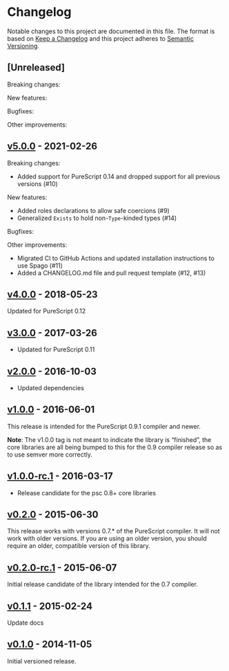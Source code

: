 # Changelog

Notable changes to this project are documented in this file. The format is based on [Keep a Changelog](https://keepachangelog.com/en/1.0.0/) and this project adheres to [Semantic Versioning](https://semver.org/spec/v2.0.0.html).

## [Unreleased]

Breaking changes:

New features:

Bugfixes:

Other improvements:

## [v5.0.0](https://github.com/purescript/purescript-exists/releases/tag/v5.0.0) - 2021-02-26

Breaking changes:
- Added support for PureScript 0.14 and dropped support for all previous versions (#10)

New features:
- Added roles declarations to allow safe coercions (#9) 
- Generalized `Exists` to hold non-`Type`-kinded types (#14)

Bugfixes:

Other improvements:
- Migrated CI to GitHub Actions and updated installation instructions to use Spago (#11)
- Added a CHANGELOG.md file and pull request template (#12, #13)

## [v4.0.0](https://github.com/purescript/purescript-exists/releases/tag/v4.0.0) - 2018-05-23

Updated for PureScript 0.12

## [v3.0.0](https://github.com/purescript/purescript-exists/releases/tag/v3.0.0) - 2017-03-26

- Updated for PureScript 0.11

## [v2.0.0](https://github.com/purescript/purescript-exists/releases/tag/v2.0.0) - 2016-10-03

- Updated dependencies

## [v1.0.0](https://github.com/purescript/purescript-exists/releases/tag/v1.0.0) - 2016-06-01

This release is intended for the PureScript 0.9.1 compiler and newer.

**Note**: The v1.0.0 tag is not meant to indicate the library is “finished”, the core libraries are all being bumped to this for the 0.9 compiler release so as to use semver more correctly.

## [v1.0.0-rc.1](https://github.com/purescript/purescript-exists/releases/tag/v1.0.0-rc.1) - 2016-03-17

- Release candidate for the psc 0.8+ core libraries

## [v0.2.0](https://github.com/purescript/purescript-exists/releases/tag/v0.2.0) - 2015-06-30

This release works with versions 0.7.\* of the PureScript compiler. It will not work with older versions. If you are using an older version, you should require an older, compatible version of this library.

## [v0.2.0-rc.1](https://github.com/purescript/purescript-exists/releases/tag/v0.2.0-rc.1) - 2015-06-07

Initial release candidate of the library intended for the 0.7 compiler.

## [v0.1.1](https://github.com/purescript/purescript-exists/releases/tag/v0.1.1) - 2015-02-24

Update docs

## [v0.1.0](https://github.com/purescript/purescript-exists/releases/tag/v0.1.0) - 2014-11-05

Initial versioned release.

